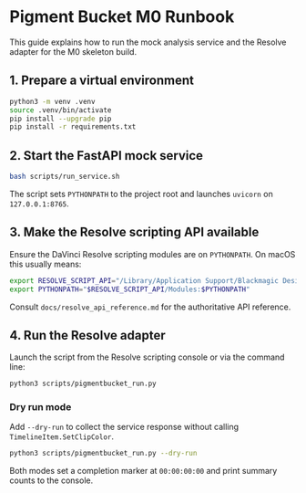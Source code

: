 # Pigment Bucket M0 Runbook

This guide explains how to run the mock analysis service and the Resolve adapter for the M0 skeleton build.

## 1. Prepare a virtual environment

```bash
python3 -m venv .venv
source .venv/bin/activate
pip install --upgrade pip
pip install -r requirements.txt
```

## 2. Start the FastAPI mock service

```bash
bash scripts/run_service.sh
```

The script sets `PYTHONPATH` to the project root and launches `uvicorn` on `127.0.0.1:8765`.

## 3. Make the Resolve scripting API available

Ensure the DaVinci Resolve scripting modules are on `PYTHONPATH`. On macOS this usually means:

```bash
export RESOLVE_SCRIPT_API="/Library/Application Support/Blackmagic Design/DaVinci Resolve/Developer/Scripting"
export PYTHONPATH="$RESOLVE_SCRIPT_API/Modules:$PYTHONPATH"
```

Consult `docs/resolve_api_reference.md` for the authoritative API reference.

## 4. Run the Resolve adapter

Launch the script from the Resolve scripting console or via the command line:

```bash
python3 scripts/pigmentbucket_run.py
```

### Dry run mode

Add `--dry-run` to collect the service response without calling `TimelineItem.SetClipColor`.

```bash
python3 scripts/pigmentbucket_run.py --dry-run
```

Both modes set a completion marker at `00:00:00:00` and print summary counts to the console.

